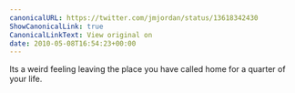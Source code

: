```yaml
---
canonicalURL: https://twitter.com/jmjordan/status/13618342430
ShowCanonicalLink: true
CanonicalLinkText: View original on
date: 2010-05-08T16:54:23+00:00
---
```

Its a weird feeling leaving the place you have called home for a quarter of your life.